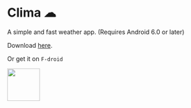 # Clima ☁
A simple and fast weather app. (Requires Android 6.0 or later)

Download [here](https://github.com/PrestoSole/clima/releases).

Or get it on `F-droid`

<img src="https://fdroid.gitlab.io/artwork/badge/get-it-on.png" height="75">


